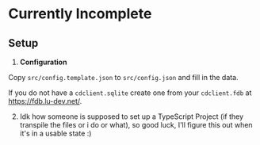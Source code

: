 # Currently Incomplete

## Setup

1. **Configuration**

Copy `src/config.template.json` to `src/config.json` and fill in the data.

If you do not have a `cdclient.sqlite` create one from your `cdclient.fdb` at https://fdb.lu-dev.net/.

2. Idk how someone is supposed to set up a TypeScript Project (if they transpile the files or i do or what), so good luck, I'll figure this out when it's in a usable state :)
